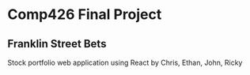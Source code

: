 # Comp426 Final Project
## Franklin Street Bets
Stock portfolio web application using React by Chris, Ethan, John, Ricky
